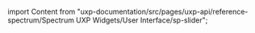 
import Content from "uxp-documentation/src/pages/uxp-api/reference-spectrum/Spectrum UXP Widgets/User Interface/sp-slider";

<Content query="product=xd"/>
